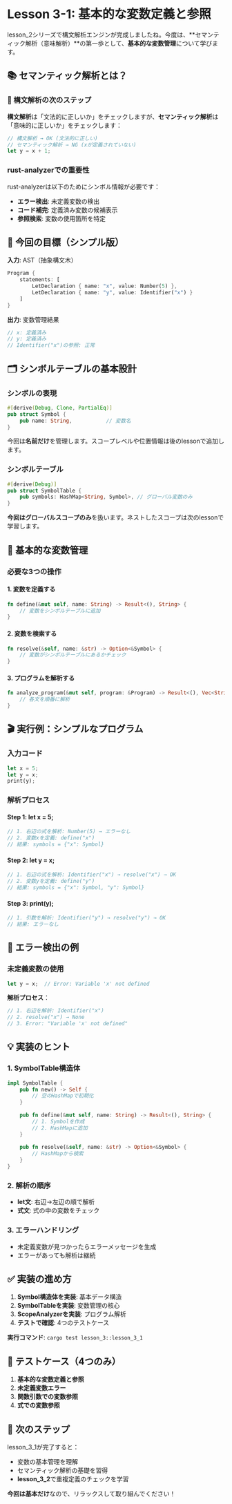 # Lesson 3-1: 基本的な変数定義と参照

lesson_2シリーズで構文解析エンジンが完成しましたね。今度は、**セマンティック解析（意味解析）**の第一歩として、**基本的な変数管理**について学びます。

## 📚 セマンティック解析とは？

### 🤔 構文解析の次のステップ

**構文解析**は「文法的に正しいか」をチェックしますが、**セマンティック解析**は「意味的に正しいか」をチェックします：

```rust
// 構文解析 → OK (文法的に正しい)
// セマンティック解析 → NG (xが定義されていない)
let y = x + 1;
```

### rust-analyzerでの重要性

rust-analyzerは以下のためにシンボル情報が必要です：
- **エラー検出**: 未定義変数の検出
- **コード補完**: 定義済み変数の候補表示
- **参照検索**: 変数の使用箇所を特定

## 🎯 今回の目標（シンプル版）

**入力**: AST（抽象構文木）
```rust
Program {
    statements: [
        LetDeclaration { name: "x", value: Number(5) },
        LetDeclaration { name: "y", value: Identifier("x") }
    ]
}
```

**出力**: 変数管理結果
```rust
// x: 定義済み
// y: 定義済み  
// Identifier("x")の参照: 正常
```

## 🗂️ シンボルテーブルの基本設計

### シンボルの表現

```rust
#[derive(Debug, Clone, PartialEq)]
pub struct Symbol {
    pub name: String,           // 変数名
}
```

今回は**名前だけ**を管理します。スコープレベルや位置情報は後のlessonで追加します。

### シンボルテーブル

```rust
#[derive(Debug)]
pub struct SymbolTable {
    pub symbols: HashMap<String, Symbol>, // グローバル変数のみ
}
```

**今回はグローバルスコープのみ**を扱います。ネストしたスコープは次のlessonで学習します。

## 🔧 基本的な変数管理

### 必要な3つの操作

#### 1. 変数を定義する

```rust
fn define(&mut self, name: String) -> Result<(), String> {
    // 変数をシンボルテーブルに追加
}
```

#### 2. 変数を検索する

```rust
fn resolve(&self, name: &str) -> Option<&Symbol> {
    // 変数がシンボルテーブルにあるかチェック
}
```

#### 3. プログラムを解析する

```rust
fn analyze_program(&mut self, program: &Program) -> Result<(), Vec<String>> {
    // 各文を順番に解析
}
```

## 🎬 実行例：シンプルなプログラム

### 入力コード

```rust
let x = 5;
let y = x;
print(y);
```

### 解析プロセス

#### Step 1: let x = 5;
```rust
// 1. 右辺の式を解析: Number(5) → エラーなし
// 2. 変数xを定義: define("x")
// 結果: symbols = {"x": Symbol}
```

#### Step 2: let y = x;
```rust
// 1. 右辺の式を解析: Identifier("x") → resolve("x") → OK
// 2. 変数yを定義: define("y")  
// 結果: symbols = {"x": Symbol, "y": Symbol}
```

#### Step 3: print(y);
```rust
// 1. 引数を解析: Identifier("y") → resolve("y") → OK
// 結果: エラーなし
```

## 🐛 エラー検出の例

### 未定義変数の使用

```rust
let y = x;  // Error: Variable 'x' not defined
```

**解析プロセス**：
```rust
// 1. 右辺を解析: Identifier("x")
// 2. resolve("x") → None
// 3. Error: "Variable 'x' not defined"
```

## 💡 実装のヒント

### 1. SymbolTable構造体

```rust
impl SymbolTable {
    pub fn new() -> Self {
        // 空のHashMapで初期化
    }
    
    pub fn define(&mut self, name: String) -> Result<(), String> {
        // 1. Symbolを作成
        // 2. HashMapに追加
    }
    
    pub fn resolve(&self, name: &str) -> Option<&Symbol> {
        // HashMapから検索
    }
}
```

### 2. 解析の順序

- **let文**: 右辺→左辺の順で解析
- **式文**: 式の中の変数をチェック

### 3. エラーハンドリング

- 未定義変数が見つかったらエラーメッセージを生成
- エラーがあっても解析は継続

## ✅ 実装の進め方

1. **Symbol構造体を実装**: 基本データ構造
2. **SymbolTableを実装**: 変数管理の核心
3. **ScopeAnalyzerを実装**: プログラム解析
4. **テストで確認**: 4つのテストケース

**実行コマンド**: `cargo test lesson_3::lesson_3_1`

## 🎯 テストケース（4つのみ）

1. **基本的な変数定義と参照**
2. **未定義変数エラー**  
3. **関数引数での変数参照**
4. **式での変数参照**

## 🔄 次のステップ

lesson_3_1が完了すると：
- 変数の基本管理を理解
- セマンティック解析の基礎を習得
- **lesson_3_2**で重複定義のチェックを学習

**今回は基本だけ**なので、リラックスして取り組んでください！
